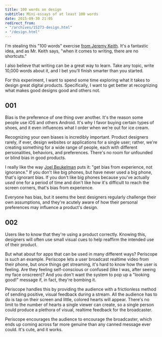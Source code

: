 ```yaml
---
title: 100 words on design
subtitle: Mini-essays of at least 100 words
date: 2015-09-30 21:05
redirect_from:
- "/archives/15273-design.html"
- "/design.html"
---
```


I'm stealing this "100 words" exercise [from Jeremy Keith](https://adactio.com/journal/8577). It's a fantastic idea, and as Mr. Keith says, "when it comes to writing, there are no shortcuts." 

I also believe that writing can be a great way to learn. Take any topic, write 10,000 words about it, and I bet you'll finish smarter than you started. 

For this experiment, I want to spend some time exploring what it takes to design great digital products. Specifically, I want to get better at recognizing what makes good designs good and others not. 

## 001 

Bias is the preference of one thing over another. It's the reason some people use iOS and others Android. It's why I favor buying certain types of shoes, and it even influences what I order when we're out for ice cream.  

Recognizing your own biases is incredibly important.  Product designers rarely, if ever, design websites or applications for a single user; rather, we're creating something for a wide range of people, each with different personalities, behaviors, and preferences. There's no room for unfounded or blind bias in good products. 

I really like the way [Joel Beukelman](https://twitter.com/_bklmn) puts it: "get bias from experience, not ignorance." If you don't like big phones, but have never used a big phone, that's ignorant bias. If you don't like big phones because you've actually _used_ one for a period of time and don't like  how it's difficult to reach the screen corners, that's bias from experience. 

Everyone has bias, but it seems the best designers regularly challenge their own assumptions, and they're acutely aware of how their personal preferences may influence a product's design. 

## 002 

Users like to know that they're using a product correctly. Knowing this, designers will often use small visual cues to help reaffirm the intended use of their product. 

But what about for apps that can be used in many different ways? Periscope is such an example. Periscope lets a user broadcast realtime video from their phone, but once things get streaming, it's hard to know how the user is feeling. Are they feeling self-conscious or confused (like I was, after seeing my face onscreen)? And you don't want the system to pop up a "looking good!" message if, in fact, they're bombing it. 

Periscope handles this by providing the audience with a frictionless method of sending positive, visual feedback during a stream. All the audience has to do is tap on their screen and little, colored hearts will appear. There's no limit to the number of hearts a single viewer can create, so a single person could produce a plethora of visual, realtime feedback for the broadcaster.  

Periscope encourages the audience to encourage the broadcaster, which ends up coming across far more genuine than any canned message ever could. It's cute, and it works.
